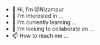 - 👋 Hi, I’m @Nizampur
- 👀 I’m interested in ...
- 🌱 I’m currently learning ...
- 💞️ I’m looking to collaborate on ...
- 📫 How to reach me ...

<!---
Nizampur/Nizampur is a ✨ special ✨ repository because its `README.md` (this file) appears on your GitHub profile.
You can click the Preview link to take a look at your changes.
--->





